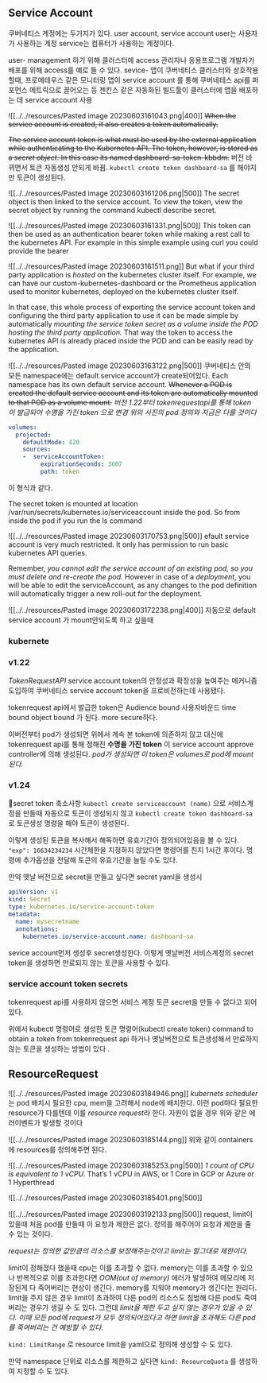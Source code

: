 ## **Service Account**
쿠버네티스 계정에는 두가지가 있다. 
user account, service account
user는 사용자가 사용하는 계정
service는 컴퓨터가 사용하는 계정이다. 

user- management 하기 위해 클러스터에 access 관리자나 응용프로그램 개발자가 배포를 위해 access를 예로 들 수 있다. 
sevice- 앱이 쿠버네티스 클러스터와 상호작용할때, 
프로메테우스 같은 모니터링 앱이 service account 를 통해 쿠버네테스 api를 퍼포먼스 메트릭으로 끌어오는 등 
젠킨스 같은 자동화된 빌드툴이 클러스터에 앱을 배포하는 데 service account 사용

![[../../resources/Pasted image 20230603161043.png|400]]
~~When the service account is created, it also creates a token automatically.~~

~~The service account token is what must be used by the external application while authenticating to the Kubernetes API. 
The token, however, is stored as a *secret object*. In this case its named dashboard-sa-token-kbbdm.~~
버전 바뀌면서 토큰 자동생성 안되게 바뀜.
`kubectl create token dashboard-sa`
를 해야지만 토큰이 생성된다. 


![[../../resources/Pasted image 20230603161206.png|500]]
The secret object is then linked to the service account. To view the token, view the secret object by running the command kubectl describe secret.

![[../../resources/Pasted image 20230603161331.png|500]]
This token can then be used as an authentication bearer token while making a rest call to the kubernetes API. For example in this simple example using curl you could provide the bearer

![[../../resources/Pasted image 20230603161511.png]]
But what if your third party application is *hosted* on the kubernetes cluster itself. For example, we can have our custom-kubernetes-dashboard or the Prometheus application used to monitor kubernetes, deployed on the kubernetes cluster itself.

In that case, this whole process of exporting the service account token and configuring the third party application to use it can be made simple by automatically *mounting the service token secret as a volume inside the POD hosting the third party application.* That way the token to access the kubernetes API is already placed inside the POD and can be easily read by the application.

![[../../resources/Pasted image 20230603163122.png|500]]
쿠버네티스 안의 모든 namespace에는 default service account가 create되어있다. 
Each namespace has its own default service account.
~~Whenever a POD is created the default service account and its token are automatically mounted to that POD as a volume mount.~~ *버전 1.22부터 tokenrequestapi를 통해 token 이 발급되어 수명을 가진 token 으로 변경 위의 사진의 pod 정의와 지금은 다를 것이다*
```yaml
volumes:
  projected:
    defaultMode: 420
    sources:
    -  serviceAccountToken:
         expirationSeconds: 3607
         path: token
```
이 형식과 같다. 

The secret token is mounted at location /var/run/secrets/kubernetes.io/serviceaccount inside the pod. So from inside the pod if you run the ls command

![[../../resources/Pasted image 20230603170753.png|500]]
efault service account is very much restricted. It only has permission to run basic kubernetes API queries.

Remember, *you cannot edit the service account of an existing pod, so you must delete and re-create the pod.* However in case of a *deployment*, you will be able to edit the serviceAccount, as any changes to the pod definition will automatically trigger a new roll-out for the deployment. 

![[../../resources/Pasted image 20230603172238.png|400]]
자동으로 default service account 가 mount안되도록 하고 싶을때 

### kubernete
### v1.22
*TokenRequestAPI*
service account token의 안정성과 확장성을 높여주는 메커니즘 도입하여 쿠버네티스 service account token을 프로비전하는데 사용됐다. 

tokenrequest api에서 발급한 token은 
Audience bound 사용자바운드
time bound
object bound
가 된다. more secure하다.

이버전부터 pod가 생성되면 위에서 계속 본 token에 의존하지 않고 
대신에 tokenrequest api를 통해 정해진 **수명을 가진 token** 이 service account approve controller에 의해 생성된다.
*pod가 생성되면 이 token은 volumes로 pod에 mount된다.*

### v1.24
secret token 축소사항 
`kubectl create serviceaccount (name)`
으로 서비스계정을 만들때 자동으로 토큰이 생성되지 않고 
`kubectl create token dashboard-sa`
로 토큰생성 명령을 해야 토큰이 생성된다. 

이렇게 생성된 토큰을 복사해서 해독하면 
유효기간이 정의되어있음을 볼 수 있다. 
`"exp": 16634234234`
시간제한을 지정하지 않았다면 명령어를 친지 1시간 후이다. 
명령에 추가옵션을 전달해 토큰의 유효기간을 늘릴 수도 있다. 

만약 옛날 버전으로 secret을 만들고 싶다면
secret yaml을 생성시
```yaml
apiVersion: v1
kind: Secret
type: kubernetes.io/service-account-token
metadata: 
  name: mysecretname
  annotations:
    kubernetes.io/service-account.name: dashboard-sa
``` 
sevice account먼저 생성후 secret생성한다. 
이렇게 옛날버전 서비스계정의 secret token을 생성하면 만료되지 않는 토큰을 사용할 수 있다. 

### service account token secrets
tokenrequest api를 사용하지 않으면 서비스 계정 토큰 secret을 만들 수 없다고 되어있다. 

위에서 kubectl 명령어로 생성한 토큰 명령어(kubectl create token) command to obtain a token from tokenrequest api
하거나 
옛날버전으로 토큰생성해서 만료하지 않는 토큰을 생성하는 방법이 있다 .

## **ResourceRequest**

![[../../resources/Pasted image 20230603184946.png]]
*kubernets scheduler*는 pod 배치시 필요한 cpu, mem을 고려해서 node에 배치한다. 이런 pod마다 필요한 resource가 다를텐데 이를 *resource request*라 한다. 
자원이 없을 경우 위와 같은 에러이벤트가 발생할 것이다 

![[../../resources/Pasted image 20230603185144.png]]
위와 같이 containers에 resources를 정의해주면 된다. 

![[../../resources/Pasted image 20230603185253.png|500]]
*1 count of CPU is equivalent to 1 vCPU.* That’s 1 vCPU in AWS, or 1 Core in GCP or Azure or 1 Hyperthread

![[../../resources/Pasted image 20230603185401.png|500]]

![[../../resources/Pasted image 20230603192133.png|500]]
request, limit이 있을때 
처음 pod를 만들때 이 요청과 제한은 없다. 정의를 해주어야 요청과 제한을 줄 수 있는 것이다. 

*request는 정의한 값만큼의 리소스를 보장해주는것이고 
limit는 말그대로 제한이다.*

limit이 정해졌다 했을때 
cpu는 이를 초과할 수 없다. memory는 이를 초과할 수 있으나 반복적으로 이를 초과한다면 *OOM(out of memory)* 에러가 발생하여 메모리에 저장된게 다 죽어버리는 현상이 생긴다. memory를 지워야 memory가 생긴다는 원리다. 
limit을 주지 않은 경우 limit이 초과하여 다른 pod의 리소스도 침범해 다른 pod도 죽여버리는 경우가 생길 수 도 있다. 
그런데 *limit을 제한 두고 싶지 않는 경우가 있을 수 있다. 이때 모든 pod에 request가 모두 정의되어있다고 하면 limit을 초과해도 다른 pod를 죽여버리는 건 예방할 수 있다.*

`kind: LimitRange`
로 resource limit을  yaml으로 정의해 생성할 수 도 있다. 

만약 namespace 단위로 리소스를 제한하고 싶다면 
`kind: ResourceQuota`
를 생성하여 지정할 수 도 있다. 
